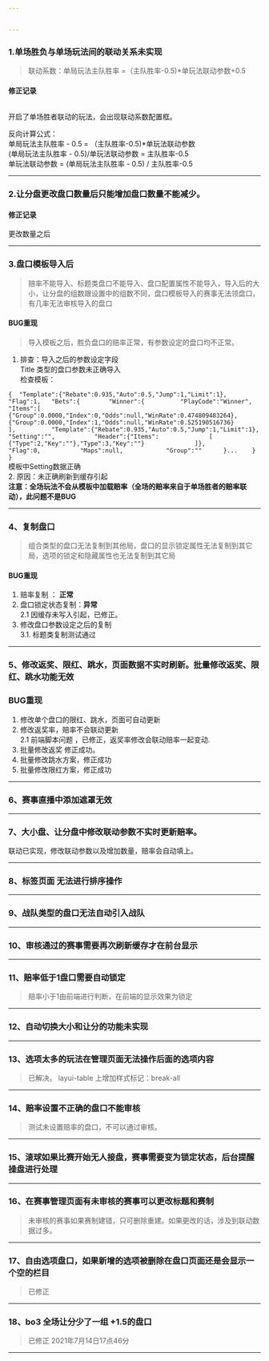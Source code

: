 ```yaml
---


---
```


<h3 id="单场胜负与单场玩法间的联动关系未实现">1.单场胜负与单场玩法间的联动关系未实现</h3>
<blockquote>
<p>联动系数：单局玩法主队胜率 =（主队胜率-0.5)*单玩法联动参数+0.5</p>
</blockquote>
<h4 id="修正记录">修正记录</h4>
<p><img src="https://lh5.googleusercontent.com/hpJXZK0whyygkxbSQYZCBDpHixtdfhBpudMuqHxDXRaX_SkSa4CrZfa0R9i_WJitcOYxNu2euUOuGKpVomlTIVI7KXei-RGMdhz5OqrdEhTuPHj3VNoqPL75DJRb0ne2POYf9nVK" alt=""></p>
<p>开启了单场胜者联动的玩法，会出现联动系数配置框。</p>
<p>反向计算公式：<br>
单局玩法主队胜率 - 0.5 = （主队胜率-0.5)*单玩法联动参数<br>
(单局玩法主队胜率 - 0.5)/单玩法联动参数 = 主队胜率-0.5<br>
单玩法联动参数 = (单局玩法主队胜率 - 0.5) / 主队胜率-0.5</p>
<hr>
<h3 id="让分盘更改盘口数量后只能增加盘口数量不能减少。">2.让分盘更改盘口数量后只能增加盘口数量不能减少。</h3>
<h4 id="修正记录-1">修正记录</h4>
<p><img src="https://lh3.googleusercontent.com/_wqD2ZjeP2dzsgqNdgH189Qzubnv3eTl4H-Xx9buqdFS0aI9dC6fhxFsoreF7h0pzHBEFkf1wC3W1klTXAWLdaJZ1MfsmY15prD2oesatlpA0VEOiPzHz2cBR-1VG4wOU2EjXorF" alt=""><br>
更改数量之后<br>
<img src="https://lh5.googleusercontent.com/Lc55CFkg0ogoXL2ZBzGJLppgPuYTcRofDBIV2-qg--V1rNf3msVyG9z58L_eao5XQFHPCs5zF-9CRkrnt9oLEzsHp3dJUf74hQVls3eINim5dYhI1yt5LcOh6XUTWzpD5ukdnpI4" alt=""></p>
<hr>
<h3 id="盘口模板导入后">3.盘口模板导入后</h3>
<blockquote>
<p>赔率不能导入、标题类盘口不能导入、盘口配置属性不能导入，导入后的大小，让分盘的组数跟设置中的组数不同，盘口模板导入的赛事无法领盘口，有几率无法审核导入的盘口</p>
</blockquote>
<h4 id="bug重现">BUG重现</h4>
<blockquote>
<p>导入模板之后，胜负盘口的赔率正常，有参数设定的盘口均不正常。</p>
</blockquote>
<ol>
<li>排查：导入之后的参数设定字段<br>
Title 类型的盘口参数未正确导入<br>
检查模板：</li>
</ol>
<p><code>{ 	"Template":{"Rebate":0.935,"Auto":0.5,"Jump":1,"Limit":1}, 	"Flag":1, 	"Bets":{ 		"Winner":{ 			"PlayCode":"Winner", 			"Items":[			{"Group":0.0000,"Index":0,"Odds":null,"WinRate":0.474809483264},{"Group":0.0000,"Index":1,"Odds":null,"WinRate":0.525190516736} 			], 			"Template":{"Rebate":0.935,"Auto":0.5,"Jump":1,"Limit":1}, 			"Setting":"", 			"Header":{"Items": 				[ 				{"Type":2,"Key":""},"Type":3,"Key":""} 				]}, 			"Flag":0, 			"Maps":null, 			"Group":"" 		}... 	} }</code><br>
模板中Setting数据正确<br>
2.  原因：未正确刷新到缓存引起<br>
<strong>注意：全场玩法不会从模板中加载赔率（全场的赔率来自于单场胜者的赔率联动），此问题不是BUG</strong></p>
<hr>
<h3 id="、复制盘口">4、复制盘口</h3>
<blockquote>
<p>组合类型的盘口无法复制到其他局，盘口的显示锁定属性无法复制到其它局，选项的锁定和隐藏属性也无法复制到其它局</p>
</blockquote>
<h4 id="bug重现-1">BUG重现</h4>
<ol>
<li>赔率复制 ： <strong>正常</strong></li>
<li>盘口锁定状态复制：<strong>异常</strong><br>
2.1  因缓存未写入引起，已修正。</li>
<li>修改盘口参数设定之后的复制<br>
3.1. 标题类复制测试通过</li>
</ol>
<hr>
<h3 id="、修改返奖、限红、跳水，页面数据不实时刷新。批量修改返奖、限红、跳水功能无效">5、修改返奖、限红、跳水，页面数据不实时刷新。批量修改返奖、限红、跳水功能无效</h3>
<h3 id="bug重现-2">BUG重现</h3>
<ol>
<li>修改单个盘口的限红、跳水，页面可自动更新</li>
<li>修改返奖率，赔率不会联动更新<br>
2.1 前端脚本问题 ，已修正，返奖率修改会联动赔率一起变动.</li>
<li>批量修改返奖 修正成功。</li>
<li>批量修改跳水方案，修正成功</li>
<li>批量修改限红方案，修正成功</li>
</ol>
<hr>
<h3 id="、赛事直播中添加遮罩无效">6、赛事直播中添加遮罩无效</h3>
<hr>
<h3 id="、大小盘、让分盘中修改联动参数不实时更新赔率。">7、大小盘、让分盘中修改联动参数不实时更新赔率。</h3>
<p>联动已实现，修改联动参数以及增加数量，赔率会自动填上。</p>
<hr>
<h3 id="、标签页面-无法进行排序操作">8、标签页面 无法进行排序操作</h3>
<hr>
<h3 id="、战队类型的盘口无法自动引入战队">9、战队类型的盘口无法自动引入战队</h3>
<hr>
<h3 id="、审核通过的赛事需要再次刷新缓存才在前台显示">10、审核通过的赛事需要再次刷新缓存才在前台显示</h3>
<hr>
<h3 id="、赔率低于1盘口需要自动锁定">11、赔率低于1盘口需要自动锁定</h3>
<blockquote>
<p>赔率小于1由前端进行判断，在前端的显示效果为锁定</p>
</blockquote>
<hr>
<h3 id="、自动切换大小和让分的功能未实现">12、自动切换大小和让分的功能未实现</h3>
<hr>
<h3 id="、选项太多的玩法在管理页面无法操作后面的选项内容">13、选项太多的玩法在管理页面无法操作后面的选项内容</h3>
<blockquote>
<p>已解决。 layui-table 上增加样式标记：break-all</p>
</blockquote>
<hr>
<h3 id="、赔率设置不正确的盘口不能审核">14、赔率设置不正确的盘口不能审核</h3>
<blockquote>
<p>测试未设置赔率的盘口，不可以通过审核。</p>
</blockquote>
<hr>
<h3 id="、滚球如果比赛开始无人接盘，赛事需要变为锁定状态，后台提醒操盘进行处理">15、滚球如果比赛开始无人接盘，赛事需要变为锁定状态，后台提醒操盘进行处理</h3>
<hr>
<h3 id="、在赛事管理页面有未审核的赛事可以更改标题和赛制">16、在赛事管理页面有未审核的赛事可以更改标题和赛制</h3>
<blockquote>
<p>未审核的赛事如果赛制建错，只可删除重建。如果更改的话，涉及到联动数据过多。</p>
</blockquote>
<hr>
<h3 id="、自由选项盘口，如果新增的选项被删除在盘口页面还是会显示一个空的栏目">17、自由选项盘口，如果新增的选项被删除在盘口页面还是会显示一个空的栏目</h3>
<blockquote>
<p>已修正</p>
</blockquote>
<hr>
<h3 id="、bo3-全场让分少了一组-1.5的盘口">18、bo3 全场让分少了一组 +1.5的盘口</h3>
<blockquote>
<p>已修正 2021年7月14日17点46分</p>
</blockquote>
<hr>

